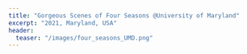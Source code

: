 ```yaml
---
title: "Gorgeous Scenes of Four Seasons @University of Maryland"
excerpt: "2021, Maryland, USA"
header:
  teaser: "/images/four_seasons_UMD.png"
---
```


